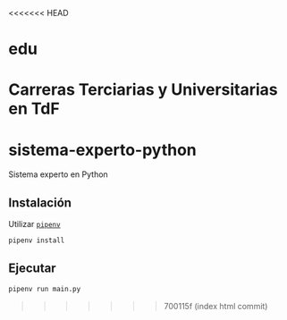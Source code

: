 <<<<<<< HEAD
# edu
Carreras Terciarias y Universitarias en TdF
=======
# sistema-experto-python
Sistema experto en Python

## Instalación

Utilizar [`pipenv`](https://pipenv.pypa.io)

```bash
pipenv install
```

## Ejecutar

```bash
pipenv run main.py
```
>>>>>>> 700115f (index html commit)
